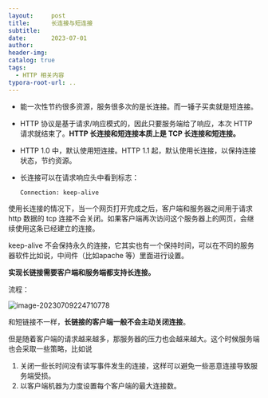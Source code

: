 ```yaml
---
layout:     post
title:      长连接与短连接
subtitle:  
date:       2023-07-01
author:     
header-img: 
catalog: true
tags:
  - HTTP 相关内容
typora-root-url: ..
---
```


- 能一次性节约很多资源，服务很多次的是长连接。而一锤子买卖就是短连接。

- HTTP 协议是基于请求/响应模式的，因此只要服务端给了响应，本次 HTTP 请求就结束了。**HTTP 长连接和短连接本质上是 TCP 长连接和短连接。**

- HTTP 1.0 中，默认使用短连接。HTTP 1.1 起，默认使用长连接，以保持连接状态，节约资源。

- 长连接可以在请求响应头中看到标志：

    ```
    Connection: keep-alive
    ```

使用长连接的情况下，当一个网页打开完成之后，客户端和服务器之间用于请求 http 数据的 tcp 连接不会关闭。如果客户端再次访问这个服务器上的网页，会继续使用这条已经建立的连接。

keep-alive 不会保持永久的连接，它其实也有一个保持时间，可以在不同的服务器软件比如说，中间件（比如apache 等）里面进行设置。

**实现长链接需要客户端和服务端都支持长连接。**

流程：

![image-20230709224710778](/../img/postImage/image-20230709224710778.png)

和短链接不一样，**长链接的客户端一般不会主动关闭连接**。

但是随着客户端的请求越来越多，那服务器的压力也会越来越大。这个时候服务端也会采取一些策略，比如说

1. 关闭一些长时间没有读写事件发生的连接，这样可以避免一些恶意连接导致服务端受损。
2. 以客户端机器为力度设置每个客户端的最大连接数。